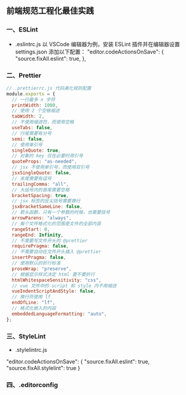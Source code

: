 ## 前端规范工程化最佳实践

### 一、ESLint

- .eslintrc.js
  以 VSCode 编辑器为例，安装 ESLint 插件并在编辑器设置 settings.json 添加以下配置：
  "editor.codeActionsOnSave": {
  "source.fixAll.eslint": true,
  },

### 二、Prettier

```js
// .prettierrc.js 代码美化规则配置
module.exports = {
  // 一行最多 n 字符
  printWidth: 1000,
  // 使用 2 个空格缩进
  tabWidth: 2,
  // 不使用缩进符，而使用空格
  useTabs: false,
  // 行尾需要有分号
  semi: false,
  // 使用单引号
  singleQuote: true,
  // 对象的 key 仅在必要时用引号
  quoteProps: "as-needed",
  // jsx 不使用单引号，而使用双引号
  jsxSingleQuote: false,
  // 末尾需要有逗号
  trailingComma: "all",
  // 大括号内的首尾需要空格
  bracketSpacing: true,
  // jsx 标签的反尖括号需要换行
  jsxBracketSameLine: false,
  // 箭头函数，只有一个参数的时候，也需要括号
  arrowParens: "always",
  // 每个文件格式化的范围是文件的全部内容
  rangeStart: 0,
  rangeEnd: Infinity,
  // 不需要写文件开头的 @prettier
  requirePragma: false,
  // 不需要自动在文件开头插入 @prettier
  insertPragma: false,
  // 使用默认的折行标准
  proseWrap: "preserve",
  // 根据显示样式决定 html 要不要折行
  htmlWhitespaceSensitivity: "css",
  // vue 文件中的 script 和 style 内不用缩进
  vueIndentScriptAndStyle: false,
  // 换行符使用 lf
  endOfLine: "lf",
  // 格式化嵌入的内容
  embeddedLanguageFormatting: "auto",
};
```

### 三、StyleLint

- .stylelintrc.js

"editor.codeActionsOnSave": {
"source.fixAll.eslint": true,
"source.fixAll.stylelint": true
}

### 四、.editorconfig

<!-- 一般我们会在有以下几种方式做 ESLint 检查：
开发时：依赖编辑器的能力
手动运行：在终端中手动执行 eslint 命令
pre-commit：在提交 git 前自动执行 eslint 命令
ci：依赖 git 的持续集成，可以将检查结果输出文件上传到服务器

也许你有了解一些主流的代码规范指南或者将其应用到日常编码开发中了，但这些仅停留在字面上的或个人编辑器上的规范和风格显然远远不够，毕竟每个开发人员的水平、开发环境和自觉性参差不齐，所以一个前端团队理想的代码规范体系应该至少具备以下特性：

团队有统一的代码规范和风格（可以自定义或使用主流的规范和风格，统一就行了）

整个规范和风格统一的过程应该是自动化的（项目开发关注的应该是业务代码本身，代码规范作为辅助功能不应该增加开发者开发项目时的心智负担）

处理 Prettier 与 Eslint、StyleLint 的冲突
通过 Eslint 和 StyleLint 的规则可以约束一些基本的代码风格，但这可能与 Prettier 格式化的结果互相冲突，所以要稍作配置以确保代码风格发生冲突时，Prettier 的格式化结果的优先级最高(代码风格的问题由 Prettier 统一)：

#### -----------------------------------------------------

# 处理 prettier 与 eslint 的冲突

npm install -D eslint eslint-config-prettier

# 处理 prettier 与 stylelint 的冲突

npm install -D stylelint-config-prettier

# 将 prettier 作为 eslint 规则运行并将差异作为错误提示

npm install -D eslint-plugin-prettier
接下来更新你项目下.eslintrc.js 文件中 extends 字段的内容：

extends: [
'plugin:vue/vue3-essential',
'@vue/airbnb',
'plugin:prettier/recommended',
],

#### -----------------------------------------------------

解决方案
针对上述问题，现在比较流行的 解决方案是：自动化！

**保存代码时：**自动格式化代码，之后再检测编码是否符合团队规范，不合规的提示错误。

**提交代码时：**检测编码是否符合团队规范，不合规不允许提交。

**编写 commit message 时：**提供日志模板。

也就是说

用 ESLint 检查编码规范；

用 Prettier 插件自动保存为规划化格式；

用 Commitizen 约定提交规范；

#### -----------------------------------------------------

团队中代码规范统一是极有必要的
使用成熟的 eslint config，并做细节修改
设置部分 eslint rule 为警告，保障开发体验，并且在 pre-commit 与 CI 中把警告视为不通过，保证严格的代码规范
可以在 IDE (vscode)，git hooks，CI 中添加三层规范校验拦截
可以使用 husky 与 lint-staged 很方便地做关于 lint 的 git hooks
git hooks 的规范校验可以通过 git commit -n 跳过，需要在 CI 层继续加强校验 -->
